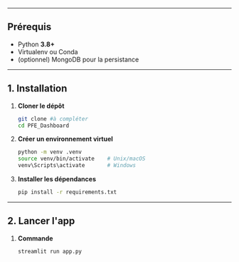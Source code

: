 
---

## Prérequis

- Python **3.8+**  
- Virtualenv ou Conda  
- (optionnel) MongoDB pour la persistance  

---

## 1. Installation

1. **Cloner le dépôt**  
    ```bash
    git clone #à compléter
    cd PFE_Dashboard
    ```

2. **Créer un environnement virtuel**  
    ```bash
    python -m venv .venv
    source venv/bin/activate    # Unix/macOS
    venv\Scripts\activate       # Windows
    ```

3. **Installer les dépendances**  
    ```bash
    pip install -r requirements.txt
    ```

---

## 2. Lancer l'app

1. **Commande**
    ```bash
    streamlit run app.py
    ```

